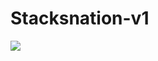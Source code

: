 # Stacksnation-v1

![](https://github.com/ABRAHAMEKIO/stacksnation-v1/blob/master/Untitled_Artwork_2.png)

